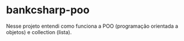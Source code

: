# bankcsharp-poo
Nesse projeto entendi como funciona a POO (programação orientada a objetos) e collection (lista).
